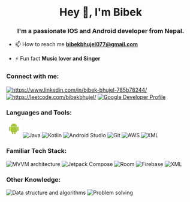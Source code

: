 <h1 align="center">Hey 👋, I'm Bibek</h1>
<h3 align="center">I'm a passionate IOS and Android developer from Nepal.</h3>

- 📫 How to reach me **bibekbhujel077@gmail.com**

- ⚡ Fun fact **Music lover and Singer**

<h3 align="left">Connect with me:</h3>
<p align="left">
<a href="https://linkedin.com/in/https://www.linkedin.com/in/bibek-bhujel-785b78244/" target="blank"><img align="center" src="https://raw.githubusercontent.com/rahuldkjain/github-profile-readme-generator/master/src/images/icons/Social/linked-in-alt.svg" alt="https://www.linkedin.com/in/bibek-bhujel-785b78244/" height="30" width="40" /></a>
<a href="https://www.leetcode.com/https://leetcode.com/bibekbhujel/" target="blank"><img align="center" src="https://raw.githubusercontent.com/rahuldkjain/github-profile-readme-generator/master/src/images/icons/Social/leet-code.svg" alt="https://leetcode.com/bibekbhujel/" height="30" width="40" /></a>
<a href="https://developers.google.com/profile/u/105344323051510604742?utm_source=developers.google.com" target="blank"><img align="center" src="https://www.vectorlogo.zone/logos/google/google-icon.svg" alt="Google Developer Profile" height="30" width="40" /></a>
</p>

<h3 align="left">Languages and Tools:</h3>
<p align="left"> 
  <img src="https://raw.githubusercontent.com/devicons/devicon/master/icons/android/android-original-wordmark.svg" alt="Android" width="40" height="40"/>
  <img src="https://www.vectorlogo.zone/logos/java/java-icon.svg" alt="Java" width="40" height="40"/>
  <img src="https://www.vectorlogo.zone/logos/kotlinlang/kotlinlang-icon.svg" alt="Kotlin" width="40" height="40"/>
  <img src="https://1.bp.blogspot.com/-LgTa-xDiknI/X4EflN56boI/AAAAAAAAPuk/24YyKnqiGkwRS9-_9suPKkfsAwO4wHYEgCLcBGAsYHQ/s0/image9.png" alt="Android Studio" width="40" height="40"/>
  <img src="https://www.vectorlogo.zone/logos/git-scm/git-scm-icon.svg" alt="Git" width="40" height="40"/>
  <img src="https://upload.wikimedia.org/wikipedia/commons/5/5c/AWS_Simple_Icons_AWS_Cloud.svg" alt="AWS" width="40" height="40"/>
  <img src="https://www.vectorlogo.zone/logos/w3c_xml/w3c_xml-icon.svg" alt="XML" width="40" height="40"/>
</p>

<h3 align="left">Familiar Tech Stack:</h3>
<p align="left"> 
  <img src="https://raw.githubusercontent.com/irontec/android-mvvm-example/master/logo.png" alt="MVVM architecture" width="40" height="40"/>
  <img src="https://3.bp.blogspot.com/-VVp3WvJvl84/X0Vu6EjYqDI/AAAAAAAAPjU/ZOMKiUlgfg8ok8DY8Hc-ocOvGdB0z86AgCLcBGAsYHQ/s1600/jetpack%2Bcompose%2Bicon_RGB.png" alt="Jetpack Compose" width="40" height="40"/>
  <img src="https://w7.pngwing.com/pngs/858/474/png-transparent-database-sqlite-manager-database-symbol-angle-data-view.png" alt="Room" width="40" height="40"/>
  <img src="https://www.vectorlogo.zone/logos/firebase/firebase-icon.svg" alt="Firebase" width="40" height="40"/>
  <img src="https://www.vectorlogo.zone/logos/w3c_xml/w3c_xml-icon.svg" alt="XML" width="40" height="40"/>
</p>

<h3 align="left">Other Knowledge:</h3>
<p align="left"> 
  <img src="https://e7.pngegg.com/pngimages/78/465/png-clipart-data-structures-and-algorithms-algorithms-data-structures-programs-computer-science-others-miscellaneous-computer-science.png" alt="Data structure and algorithms" width="40" height="40"/>
  <img src="https://assets.leetcode.com/users/leetcode/avatar_1568224780.png" alt="Problem solving" width="40" height="40"/>
</p>
